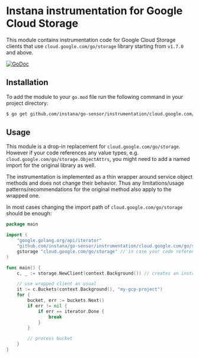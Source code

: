 Instana instrumentation for Google Cloud Storage
================================================

This module contains instrumentation code for Google Cloud Storage clients that use `cloud.google.com/go/storage` library starting from `v1.7.0` and above.

[![GoDoc](https://img.shields.io/static/v1?label=godoc&message=reference&color=blue)][godoc]

Installation
------------

To add the module to your `go.mod` file run the following command in your project directory:

```bash
$ go get github.com/instana/go-sensor/instrumentation/cloud.google.com/go/storage
```

Usage
-----

This module is a drop-in replacement for `cloud.google.com/go/storage`. However if your code references any value types,
e.g. `cloud.google.com/go/storage.ObjectAttrs`, you might need to add a named import for the original library as well.

The instrumentation is implemented as a thin wrapper around service object methods and does not change their behavior. Thus
any limitations/usage patterns/recommendations for the original method also apply to the wrapped one.

In most cases changing the import path of `cloud.google.com/go/storage` should be enough:

```go
package main

import (
	"google.golang.org/api/iterator"
	"github.com/instana/go-sensor/instrumentation/cloud.google.com/go/storage" // replaces "cloud.google.com/go/storage"
	gstorage "cloud.google.com/go/storage" // in case your code references value types
)

func main() {
	c, _ := storage.NewClient(context.Background()) // creates an instrumented GCS client

	// use wrapped client as usual
	it := c.Buckets(context.Background(), "my-gcp-project")
	for {
	    bucket, err := buckets.Next()
		if err != nil {
			if err == iterator.Done {
				break
			}
		}

		// process bucket
	}
}
```

[godoc]: https://pkg.go.dev/github.com/instana/go-sensor/instrumentation/cloud.google.com/go/storage
